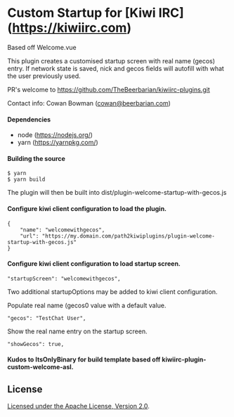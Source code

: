 # Custom Startup for [Kiwi IRC] (https://kiwiirc.com)

Based off Welcome.vue  

This plugin creates a customised startup screen with real name (gecos) entry.
If network state is saved, nick and gecos fields will autofill with what the user previously used.

PR's welcome to https://github.com/TheBeerbarian/kiwiirc-plugins.git

Contact info: Cowan Bowman (cowan@beerbarian.com)


#### Dependencies
* node (https://nodejs.org/)
* yarn (https://yarnpkg.com/)

#### Building the source

```console
$ yarn
$ yarn build
```

The plugin will then be built into dist/plugin-welcome-startup-with-gecos.js

#### Configure kiwi client configuration to load the plugin.

```console
{
    "name": "welcomewithgecos",
    "url": "https://my.domain.com/path2kiwiplugins/plugin-welcome-startup-with-gecos.js"
}
```							

#### Configure kiwi client configuration to load startup screen.

```console
"startupScreen": "welcomewithgecos",
```

Two additional startupOptions may be added to kiwi client configuration.

Populate real name (gecos0 value with a default value.
```console
"gecos": "TestChat User",
```

Show the real name entry on the startup screen.
```console
"showGecos": true,
```

#### Kudos to ItsOnlyBinary for build template based off kiwiirc-plugin-custom-welcome-asl.

## License

[Licensed under the Apache License, Version 2.0](LICENSE).
